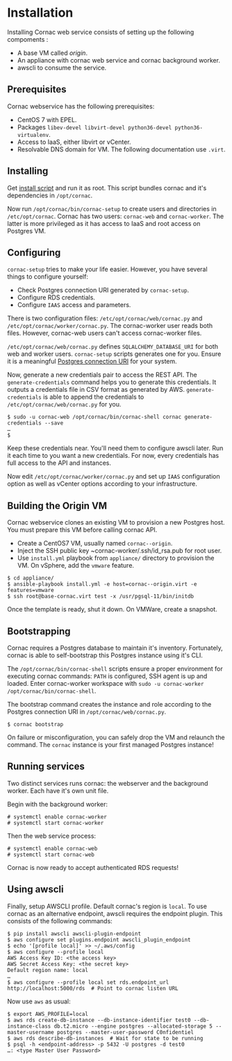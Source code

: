 # Installation

Installing Cornac web service consists of setting up the following compoments :

- A base VM called *origin*.
- An appliance with cornac web service and cornac background worker.
- awscli to consume the service.


## Prerequisites

Cornac webservice has the following prerequisites:

- CentOS 7 with EPEL.
- Packages `libev-devel libvirt-devel python36-devel python36-virtualenv`.
- Access to IaaS, either libvirt or vCenter.
- Resolvable DNS domain for VM. The following documentation use `.virt`.


## Installing

Get [install script](../packaging/install) and run it as root. This script
bundles cornac and it's dependencies in `/opt/cornac`.

Now run `/opt/cornac/bin/cornac-setup` to create users and directories in
`/etc/opt/cornac`. Cornac has two users: `cornac-web` and `cornac-worker`. The
latter is more privileged as it has access to IaaS and root access on Postgres
VM.


## Configuring

`cornac-setup` tries to make your life easier. However, you have several things
to configure yourself:

- Check Postgres connection URI generated by `cornac-setup`.
- Configure RDS credentials.
- Configure `IAAS` access and parameters.

There is two configuration files: `/etc/opt/cornac/web/cornac.py` and
`/etc/opt/cornac/worker/cornac.py`. The cornac-worker user reads both files.
However, cornac-web users can't access cornac-worker files.

`/etc/opt/cornac/web/cornac.py` defines `SQLALCHEMY_DATABASE_URI` for both web
and worker users. `cornac-setup` scripts generates one for you. Ensure it is a
meaningful [Postgres connection
URI](https://www.postgresql.org/docs/current/libpq-connect.html#LIBPQ-CONNSTRING)
for your system.

Now, generate a new credentials pair to access the REST API. The
`generate-credentials` command helps you to generate this credentials. It
outputs a credentials file in CSV format as generated by AWS.
`generate-credentials` is able to append the credentials to
`/etc/opt/cornac/web/cornac.py` for you.

``` console
$ sudo -u cornac-web /opt/cornac/bin/cornac-shell cornac generate-credentials --save
…
$
```

Keep these credentials near. You'll need them to configure awscli later. Run it
each time to you want a new credentials. For now, every credentials has full
access to the API and instances.

Now edit `/etc/opt/cornac/worker/cornac.py` and set up `IAAS` configuration
option as well as vCenter options according to your infrastructure.


## Building the Origin VM

Cornac webservice clones an existing VM to provision a new Postgres host. You
must prepare this VM before calling cornac API.

- Create a CentOS7 VM, usually named `cornac--origin`.
- Inject the SSH public key ~cornac-worker/.ssh/id_rsa.pub for root user.
- Use `install.yml` playbook from `appliance/` directory to provision the VM. On
  vSphere, add the `vmware` feature.

``` console
$ cd appliance/
$ ansible-playbook install.yml -e host=cornac--origin.virt -e features=vmware
$ ssh root@base-cornac.virt test -x /usr/pgsql-11/bin/initdb
```

Once the template is ready, shut it down. On VMWare, create a snapshot.


## Bootstrapping

Cornac requires a Postgres database to maintain it's inventory. Fortunately,
cornac is able to self-bootstrap this Postgres instance using it's CLI.

The `/opt/cornac/bin/cornac-shell` scripts ensure a proper environment for
executing cornac commands: `PATH` is configured, SSH agent is up and loaded.
Enter cornac-worker workspace with `sudo -u cornac-worker
/opt/cornac/bin/cornac-shell`.

The bootstrap command creates the instance and role according to the Postgres
connection URI in `/opt/cornac/web/cornac.py`.

```
$ cornac bootstrap
```

On failure or misconfiguration, you can safely drop the VM and relaunch the
command. The `cornac` instance is your first managed Postgres instance!


## Running services

Two distinct services runs cornac: the webserver and the background worker. Each
have it's own unit file.

Begin with the background worker:

``` console
# systemctl enable cornac-worker
# systemctl start cornac-worker
```

Then the web service process:


``` console
# systemctl enable cornac-web
# systemctl start cornac-web
```

Cornac is now ready to accept authenticated RDS requests!


## Using awscli

Finally, setup AWSCLI profile. Default cornac's region is `local`. To use cornac
as an alternative endpoint, awscli requires the endpoint plugin. This consists
of the following commands:

``` console
$ pip install awscli awscli-plugin-endpoint
$ aws configure set plugins.endpoint awscli_plugin_endpoint
$ echo '[profile local]' >> ~/.aws/config
$ aws configure --profile local
AWS Access Key ID: <the access key>
AWS Secret Access Key: <the secret key>
Default region name: local
…
$ aws configure --profile local set rds.endpoint_url http://localhost:5000/rds  # Point to cornac listen URL
```

Now use `aws` as usual:

``` console
$ export AWS_PROFILE=local
$ aws rds create-db-instance --db-instance-identifier test0 --db-instance-class db.t2.micro --engine postgres --allocated-storage 5 --master-username postgres --master-user-password C0nfidentiel
$ aws rds describe-db-instances  # Wait for state to be running
$ psql -h <endpoint-address> -p 5432 -U postgres -d test0
…: <type Master User Password>
```
